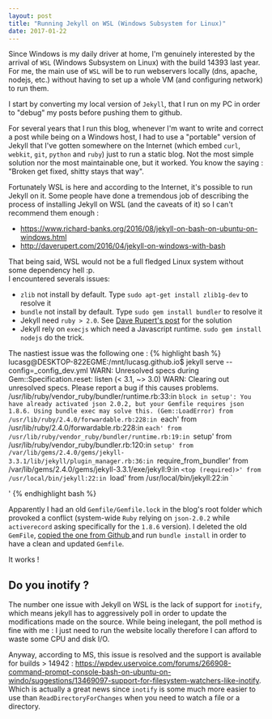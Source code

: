 ```yaml
---
layout: post
title: "Running Jekyll on WSL (Windows Subsystem for Linux)"
date: 2017-01-22
---
```


Since Windows is my daily driver at home, I'm genuinely interested by the arrival of `WSL` (Windows Subsystem on Linux) with the build 14393 last year. For me, the main use of `WSL` will be to run webservers locally (dns, apache, nodejs, etc.) without having to set up a whole VM (and configuring network) to run them.

I start by converting my local version of `Jekyll`, that I run on my PC in order to "debug" my posts before pushing them to github.

<!--more-->

For several years that I run this blog, whenever I'm want to write and correct a post while being on a Windows host, I had to use a "portable" version of Jekyll that I've gotten somewhere on the Internet (which embed `curl`, `webkit`, `git`, `python` and `ruby`) just to run a static blog. Not the most simple solution nor the most maintainable one, but it worked. You know the saying : "Broken get fixed, shitty stays that way".

Fortunately WSL is here and according to the Internet, it's possible to run Jekyll on it. Some people have done a tremendous job of describing the process of installing Jekyll on WSL (and the caveats of it) so I can't recommend them enough :
	
* <a href="https://www.richard-banks.org/2016/08/jekyll-on-bash-on-ubuntu-on-windows.html"> https://www.richard-banks.org/2016/08/jekyll-on-bash-on-ubuntu-on-windows.html</a>
* <a href="http://daverupert.com/2016/04/jekyll-on-windows-with-bash"> http://daverupert.com/2016/04/jekyll-on-windows-with-bash</a>


That being said, WSL would not be a full fledged Linux system without some dependency hell :p. <br>
I encountered severals issues:

* `zlib` not install by default. Type `sudo apt-get install zlib1g-dev` to resolve it
* `bundle` not install by default. Type `sudo gem install bundler` to resolve it
*  Jekyll need `ruby > 2.0`. See <a href="http://daverupert.com/2016/04/jekyll-on-windows-with-bash/#install-ruby">Dave Rupert's post</a> for the solution
*  Jekyll rely on `execjs` which need a Javascript runtime. `sudo gem install nodejs` do the trick.

The nastiest issue was the following one : 
{% highlight bash %}
lucasg@DESKTOP-822EGME:/mnt/lucasg.github.io$ jekyll serve --config=_config_dev.yml
WARN: Unresolved specs during Gem::Specification.reset:
      listen (< 3.1, ~> 3.0)
WARN: Clearing out unresolved specs.
Please report a bug if this causes problems.
/usr/lib/ruby/vendor_ruby/bundler/runtime.rb:33:in `block in setup': You have already activated json 2.0.2, but your Gemfile requires json 1.8.6. Using bundle exec may solve this. (Gem::LoadError)
        from /usr/lib/ruby/2.4.0/forwardable.rb:228:in `each'
        from /usr/lib/ruby/2.4.0/forwardable.rb:228:in `each'
        from /usr/lib/ruby/vendor_ruby/bundler/runtime.rb:19:in `setup'
        from /usr/lib/ruby/vendor_ruby/bundler.rb:120:in `setup'
        from /var/lib/gems/2.4.0/gems/jekyll-3.3.1/lib/jekyll/plugin_manager.rb:36:in `require_from_bundler'
        from /var/lib/gems/2.4.0/gems/jekyll-3.3.1/exe/jekyll:9:in `<top (required)>'
        from /usr/local/bin/jekyll:22:in `load'
        from /usr/local/bin/jekyll:22:in `<main>'
{% endhighlight bash %}

Apparently I had an old `Gemfile/Gemfile.lock` in the blog's root folder which provoked a conflict (system-wide `Ruby` relying on `json-2.0.2` while `activerecord` asking specifically for the `1.8.6` version). I deleted the old `GemFile`, <a href="https://help.github.com/articles/setting-up-your-github-pages-site-locally-with-jekyll/#step-2-install-jekyll-using-bundler"> copied the one from Github </a> and run `bundle install` in order to have a clean and updated `Gemfile`.

It works !

## Do you inotify ?

The number one issue with Jekyll on WSL is the lack of support for `inotify`, which means jekyll has to aggressively poll in order to update the modifications made on the source. While being inelegant, the poll method is fine with me : I just need to run the website locally therefore I can afford to waste some CPU and disk I/O.

Anyway, according to MS, this issue is resolved and the support is available for builds > 14942 : <a href="https://wpdev.uservoice.com/forums/266908-command-prompt-console-bash-on-ubuntu-on-windo/suggestions/13469097-support-for-filesystem-watchers-like-inotify"> https://wpdev.uservoice.com/forums/266908-command-prompt-console-bash-on-ubuntu-on-windo/suggestions/13469097-support-for-filesystem-watchers-like-inotify</a>. Which is actually a great news since `inotify` is some much more easier to use than `ReadDirectoryForChanges` when you need to watch a file or a directory.
